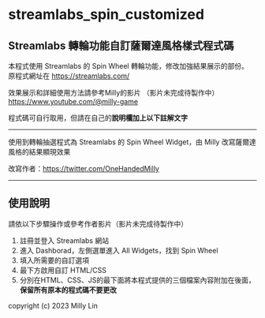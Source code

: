 # streamlabs_spin_customized
## Streamlabs 轉輪功能自訂薩爾達風格樣式程式碼

本程式使用 Streamlabs 的 Spin Wheel 轉輪功能，修改加強結果展示的部份。
原程式網址在
https://streamlabs.com/

效果展示和詳細使用方法請參考Milly的影片
（影片未完成待製作中）
https://www.youtube.com/@milly-game

程式碼可自行取用，但請在自己的**說明欄加上以下註解文字**

---

使用到轉輪抽選程式為 Streamlabs 的 Spin Wheel Widget，由 Milly 改寫薩爾達風格的結果顯現效果

改寫作者：https://twitter.com/OneHandedMilly


---

## 使用說明

請依以下步驟操作或參考作者影片（影片未完成待製作中）


1. 註冊並登入 Streamlabs 網站
2. 進入 Dashborad，左側選單進入 All Widgets，找到 Spin Wheel
3. 填入所需要的自訂選項
4. 最下方啟用自訂 HTML/CSS
5. 分別在HTML、CSS、JS的最下面將本程式提供的三個檔案內容附加在後面，**保留所有原本的程式碼不要更改**



copyright (c) 2023 Milly Lin


